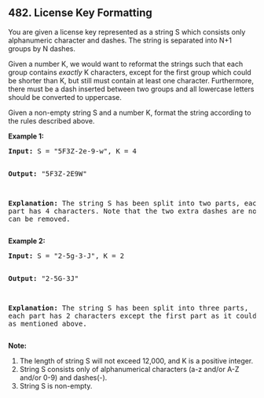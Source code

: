 ## 482. License Key Formatting

<p>You are given a license key represented as a string S which consists only alphanumeric character and dashes. The string is separated into N+1 groups by N dashes.</p>

<p>Given a number K, we would want to reformat the strings such that each group contains <i>exactly</i> K characters, except for the first group which could be shorter than K, but still must contain at least one character. Furthermore, there must be a dash inserted between two groups and all lowercase letters should be converted to uppercase.</p>

<p>Given a non-empty string S and a number K, format the string according to the rules described above.</p>

<p><b>Example 1:</b><br />
<pre>
<b>Input:</b> S = "5F3Z-2e-9-w", K = 4

<b>Output:</b> "5F3Z-2E9W"

<b>Explanation:</b> The string S has been split into two parts, each part has 4 characters.
Note that the two extra dashes are not needed and can be removed.
</pre>
</p>


<p><b>Example 2:</b><br />
<pre>
<b>Input:</b> S = "2-5g-3-J", K = 2

<b>Output:</b> "2-5G-3J"

<b>Explanation:</b> The string S has been split into three parts, each part has 2 characters except the first part as it could be shorter as mentioned above.
</pre>
</p>

<p><b>Note:</b><br>
<ol>
<li>The length of string S will not exceed 12,000, and K is a positive integer.</li>
<li>String S consists only of alphanumerical characters (a-z and/or A-Z and/or 0-9) and dashes(-).</li>
<li>String S is non-empty.</li>
</ol>
</p>